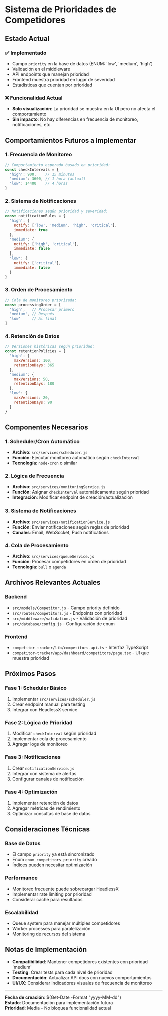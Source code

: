 # Sistema de Prioridades de Competidores

## Estado Actual

### ✅ Implementado
- Campo `priority` en la base de datos (ENUM: 'low', 'medium', 'high')
- Validación en el middleware
- API endpoints que manejan prioridad
- Frontend muestra prioridad en lugar de severidad
- Estadísticas que cuentan por prioridad

### ❌ Funcionalidad Actual
- **Solo visualización**: La prioridad se muestra en la UI pero no afecta el comportamiento
- **Sin impacto**: No hay diferencias en frecuencia de monitoreo, notificaciones, etc.

## Comportamientos Futuros a Implementar

### 1. Frecuencia de Monitoreo
```javascript
// Comportamiento esperado basado en prioridad:
const checkIntervals = {
  'high': 900,    // 15 minutos
  'medium': 3600, // 1 hora (actual)
  'low': 14400    // 4 horas
}
```

### 2. Sistema de Notificaciones
```javascript
// Notificaciones según prioridad y severidad:
const notificationRules = {
  'high': {
    notify: ['low', 'medium', 'high', 'critical'],
    immediate: true
  },
  'medium': {
    notify: ['high', 'critical'],
    immediate: false
  },
  'low': {
    notify: ['critical'],
    immediate: false
  }
}
```

### 3. Orden de Procesamiento
```javascript
// Cola de monitoreo priorizada:
const processingOrder = [
  'high',   // Procesar primero
  'medium', // Después
  'low'     // Al final
]
```

### 4. Retención de Datos
```javascript
// Versiones históricas según prioridad:
const retentionPolicies = {
  'high': {
    maxVersions: 100,
    retentionDays: 365
  },
  'medium': {
    maxVersions: 50,
    retentionDays: 180
  },
  'low': {
    maxVersions: 20,
    retentionDays: 90
  }
}
```

## Componentes Necesarios

### 1. Scheduler/Cron Automático
- **Archivo**: `src/services/scheduler.js`
- **Función**: Ejecutar monitoreo automático según `checkInterval`
- **Tecnología**: `node-cron` o similar

### 2. Lógica de Frecuencia
- **Archivo**: `src/services/monitoringService.js`
- **Función**: Asignar `checkInterval` automáticamente según prioridad
- **Integración**: Modificar endpoint de creación/actualización

### 3. Sistema de Notificaciones
- **Archivo**: `src/services/notificationService.js`
- **Función**: Enviar notificaciones según reglas de prioridad
- **Canales**: Email, WebSocket, Push notifications

### 4. Cola de Procesamiento
- **Archivo**: `src/services/queueService.js`
- **Función**: Procesar competidores en orden de prioridad
- **Tecnología**: `bull` o `agenda`

## Archivos Relevantes Actuales

### Backend
- `src/models/Competitor.js` - Campo priority definido
- `src/routes/competitors.js` - Endpoints con prioridad
- `src/middleware/validation.js` - Validación de prioridad
- `src/database/config.js` - Configuración de enum

### Frontend
- `competitor-tracker/lib/competitors-api.ts` - Interfaz TypeScript
- `competitor-tracker/app/dashboard/competitors/page.tsx` - UI que muestra prioridad

## Próximos Pasos

### Fase 1: Scheduler Básico
1. Implementar `src/services/scheduler.js`
2. Crear endpoint manual para testing
3. Integrar con HeadlessX service

### Fase 2: Lógica de Prioridad
1. Modificar `checkInterval` según prioridad
2. Implementar cola de procesamiento
3. Agregar logs de monitoreo

### Fase 3: Notificaciones
1. Crear `notificationService.js`
2. Integrar con sistema de alertas
3. Configurar canales de notificación

### Fase 4: Optimización
1. Implementar retención de datos
2. Agregar métricas de rendimiento
3. Optimizar consultas de base de datos

## Consideraciones Técnicas

### Base de Datos
- El campo `priority` ya está sincronizado
- Enum `enum_competitors_priority` creado
- Índices pueden necesitar optimización

### Performance
- Monitoreo frecuente puede sobrecargar HeadlessX
- Implementar rate limiting por prioridad
- Considerar cache para resultados

### Escalabilidad
- Queue system para manejar múltiples competidores
- Worker processes para paralelización
- Monitoring de recursos del sistema

## Notas de Implementación

- **Compatibilidad**: Mantener competidores existentes con prioridad 'medium'
- **Testing**: Crear tests para cada nivel de prioridad
- **Documentación**: Actualizar API docs con nuevos comportamientos
- **UI/UX**: Considerar indicadores visuales de frecuencia de monitoreo

---

**Fecha de creación**: $(Get-Date -Format "yyyy-MM-dd")  
**Estado**: Documentación para implementación futura  
**Prioridad**: Media - No bloquea funcionalidad actual
